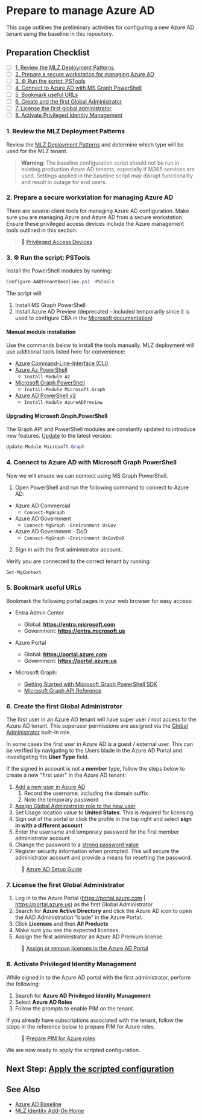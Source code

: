 # Prepare to manage Azure AD
This page outlines the preliminary activities for configuring a new Azure AD tenant using the baseline in this repository.

## Preparation Checklist
- [ ] [1. Review the MLZ Deployment Patterns](#1-review-the-mlz-deployment-patterns)
- [ ] [2. Prepare a secure workstation for managing Azure AD](#2-prepare-a-secure-workstation-for-managing-azure-ad)
- [ ] [3. ⚙️ Run the script: PSTools](#3-⚙️-run-the-script-pstools)
- [ ] [4. Connect to Azure AD with MS Graph PowerShell](#4-connect-to-azure-ad-with-microsoft-graph-powershell)
- [ ] [5. Bookmark useful URLs](#5-bookmark-useful-urls)
- [ ] [6. Create and the first Global Administrator](#6-create-the-first-global-administrator)
- [ ] [7. License the first global administrator](#7-license-the-first-global-administrator)
- [ ] [8. Activate Privileged Identity Management](#8-activate-privileged-identity-management)

### 1. Review the MLZ Deployment Patterns
Review the [MLZ Deployment Patterns](./MLZ-Common-Patterns.md#decision-tree) and determine which type will be used for the MLZ tenant.

> **Warning**: The baseline configuration script should not be run in existing production Azure AD tenants, especially if M365 services are used. Settings applied in the baseline script may disrupt functionality and result in outage for end users.

### 2. Prepare a secure workstation for managing Azure AD
There are several client tools for managing Azure AD configuration. Make sure you are managing Azure and Azure AD from a secure workstation. Ensure these privileged access devices include the Azure management tools outlined in this section. 

> 📘 [Privileged Access Devices](https://docs.microsoft.com/en-us/security/compass/privileged-access-devices)

### 3. ⚙️ Run the script: PSTools
Install the PowerShell modules by running:
```PowerShell
Configure-AADTenantBaseline.ps1 -PSTools
```
The script will:
1. Install MS Graph PowerShell
2. Install Azure AD Preview (deprecated - included temporarily since it is used to configure CBA in the [Microsoft documentation](https://learn.microsoft.com/en-us/azure/active-directory/authentication/how-to-certificate-based-authentication#configure-certification-authorities-using-powershell))

#### Manual module installation
Use the commands below to install the tools manually. MLZ deployment will use additional tools listed here for convenience:
- [Azure Command-Line-Interface (CLI)](https://docs.microsoft.com/en-us/cli/azure/install-azure-cli)
- [Azure Az PowerShell](https://learn.microsoft.com/en-us/powershell/azure/install-az-ps?view=azps-9.0.1)
  - `Install-Module Az`
- [Microsoft Graph PowerShell](https://docs.microsoft.com/en-us/powershell/microsoftgraph/installation?view=graph-powershell-1.0)
  - `Install-Module Microsoft.Graph`
- [Azure AD PowerShell v2](https://learn.microsoft.com/en-us/powershell/azure/active-directory/install-adv2?view=azureadps-2.0)
  - `Install-Module AzureADPreview`

#### Upgrading Microsoft.Graph.PowerShell
The Graph API and PowerShell modules are constantly updated to introduce new features. [Update](https://learn.microsoft.com/en-us/powershell/microsoftgraph/installation?view=graph-powershell-1.0#updating-the-sdk) to the latest version:

```PowerShell
Update-Module Microsoft.Graph
```
### 4. Connect to Azure AD with Microsoft Graph PowerShell
Now we will ensure we can connect using MS Graph PowerShell. 

1. Open PowerShell and run the following command to connect to Azure AD:
- Azure AD Commercial
  - `Connect-MgGraph`
- Azure AD Government
  - `Connect-MgGraph -Environment UsGov`
- Azure AD Government - DoD
  - `Connect-MgGraph -Environment UsGovDoD`
2. Sign in with the first administrator account.
 
Verify you are connected to the correct tenant by running:
```PowerShell
Get-MgContext
```
### 5. Bookmark useful URLs
Bookmark the following portal pages in your web browser for easy access:
 - Entra Admin Center
   - Global: **https://entra.microsoft.com**
   - Government: **https://entra.microsoft.us**
 - Azure Portal
   - Global: **https://portal.azure.com**
   - Government: **https://portal.azure.us**

 - Microsoft Graph:
   - [Getting Started with Microsoft Graph PowerShell SDK](https://learn.microsoft.com/en-us/powershell/microsoftgraph/get-started?view=graph-powershell-beta)
   - [Microsoft Graph API Reference](https://learn.microsoft.com/en-us/graph/api/overview?view=graph-rest-beta)

### 6. Create the first Global Administrator
The first user in an Azure AD tenant will have super user / root access to the Azure AD tenant. This superuser permissions are assigned via the [Global Administrator](https://docs.microsoft.com/en-us/azure/active-directory/roles/permissions-reference#global-administrator) built-in role.

In some cases the first user in Azure AD is a guest / external user. This can be verified by navigating to the Users blade in the Azure AD Portal and investigating the **User Type** field. 

If the signed in account is not a **member** type, follow the steps below to create a new "first user" in the Azure AD tenant:
1. [Add a new user in Azure AD](https://docs.microsoft.com/en-us/azure/active-directory/fundamentals/add-users-azure-active-directory#add-a-new-user)
   1. Record the username, including the domain suffix
   2. Note the temporary password
2. [Assign Global Administrator role to the new user](https://docs.microsoft.com/en-us/azure/active-directory/roles/manage-roles-portal)
3. Set Usage location value to **United States**. This is required for licensing.
4. Sign out of the portal or click the profile in the top right and select **sign in with a different account**
5. Enter the username and temporary password for the first member administrator account.
6. Change the password to a [strong password value](https://www.nist.gov/video/password-guidance-nist-0)
7. Register security information when prompted. This will secure the administrator account and provide a means for resetting the password.

> 📘 [Azure AD Setup Guide](https://go.microsoft.com/fwlink/p/?linkid=2183427)

### 7. License the first Global Administrator
1. Log in to the Azure Portal (https://portal.azure.com | https://portal.azure.us) as the first Global Administrator
2. Search for **Azure Active Directory** and click the Azure AD icon to open the AAD Administration "blade" in the Azure Portal.
3. Click **Licenses** and then **All Products**
4. Make sure you see the expected licenses.
5. Assign the first administrator an Azure AD Premium license.

> 📘 [Assign or remove licenses in the Azure AD Portal](https://docs.microsoft.com/en-us/azure/active-directory/fundamentals/license-users-groups?)

### 8. Activate Privileged Identity Management
While signed in to the Azure AD portal with the first administrator, perform the following:
1. Search for **Azure AD Privileged Identity Management**
2. Select **Azure AD Roles**
3. Follow the prompts to enable PIM on the tenant.

If you already have subscriptions associated with the tenant, follow the steps in the reference below to prepare PIM for Azure roles.

> 📘 [Prepare PIM for Azure roles](https://learn.microsoft.com/en-us/azure/active-directory/privileged-identity-management/pim-getting-started#prepare-pim-for-azure-roles)

We are now ready to apply the scripted configuration.

## Next Step: [Apply the scripted configuration](/doc/AAD-Config-Baseline.md)

## See Also
- [Azure AD Baseline](/doc/AAD-Config-Baseline.md)
- [MLZ Identity Add-On Home](./../README.md)